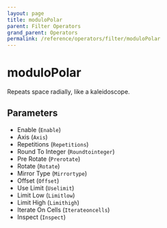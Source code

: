 ```yaml
---
layout: page
title: moduloPolar
parent: Filter Operators
grand_parent: Operators
permalink: /reference/operators/filter/moduloPolar
---
```


# moduloPolar

Repeats space radially, like a kaleidoscope.

## Parameters

* Enable (`Enable`)
* Axis (`Axis`)
* Repetitions (`Repetitions`)
* Round To Integer (`Roundtointeger`)
* Pre Rotate (`Prerotate`)
* Rotate (`Rotate`)
* Mirror Type (`Mirrortype`)
* Offset (`Offset`)
* Use Limit (`Uselimit`)
* Limit Low (`Limitlow`)
* Limit High (`Limithigh`)
* Iterate On Cells (`Iterateoncells`)
* Inspect (`Inspect`)
